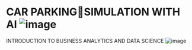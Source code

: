 # CAR PARKINGSIMULATION WITH AI    ![image](https://user-images.githubusercontent.com/86157611/195060489-eb1d28d1-94e1-44f2-975a-c9d37d4bafba.png)


INTRODUCTION TO BUSINESS ANALYTICS AND DATA SCIENCE
![image](https://user-images.githubusercontent.com/86157611/195060709-8dc017c9-9245-464d-b13a-f4419e9262bc.png)

